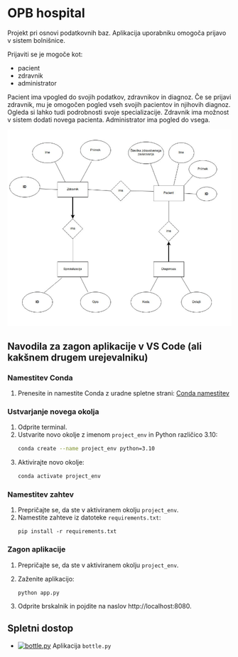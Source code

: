 # OPB hospital


Projekt pri osnovi podatkovnih baz. Aplikacija uporabniku omogoča prijavo v sistem bolnišnice. 

Prijaviti se je mogoče kot:
* pacient
* zdravnik
* administrator

Pacient ima vpogled do svojih podatkov, zdravnikov in diagnoz. Če se prijavi zdravnik, mu je omogočen pogled vseh svojih pacientov in njihovih diagnoz. Ogleda si lahko tudi podrobnosti svoje specializacije. Zdravnik ima možnost v sistem dodati novega pacienta. Administrator ima pogled do vsega.

![ER diagram](ER_diagram/er-diagram.jpg)

## Navodila za zagon aplikacije v VS Code (ali kakšnem drugem urejevalniku)

### Namestitev Conda

1. Prenesite in namestite Conda z uradne spletne strani: [Conda namestitev](https://docs.conda.io/projects/conda/en/latest/user-guide/install/index.html)

### Ustvarjanje novega okolja

1. Odprite terminal.
2. Ustvarite novo okolje z imenom `project_env` in Python različico 3.10:
   ```sh
   conda create --name project_env python=3.10
    ```
3. Aktivirajte novo okolje:
    ```sh
    conda activate project_env
    ```
### Namestitev zahtev
1. Prepričajte se, da ste v aktiviranem okolju `project_env`.
2. Namestite zahteve iz datoteke `requirements.txt`:
    ```
    pip install -r requirements.txt
    ```

### Zagon aplikacije
1. Prepričajte se, da ste v aktiviranem okolju `project_env`.
2. Zaženite aplikacijo:
    ```
    python app.py
    ```

3. Odprite brskalnik in pojdite na naslov http://localhost:8080.

## Spletni dostop
* [![bottle.py](https://mybinder.org/badge_logo.svg)](https://mybinder.org/v2/gh/matevzkusterle/OPB_hospital/main?urlpath=proxy/8081/) Aplikacija `bottle.py`

